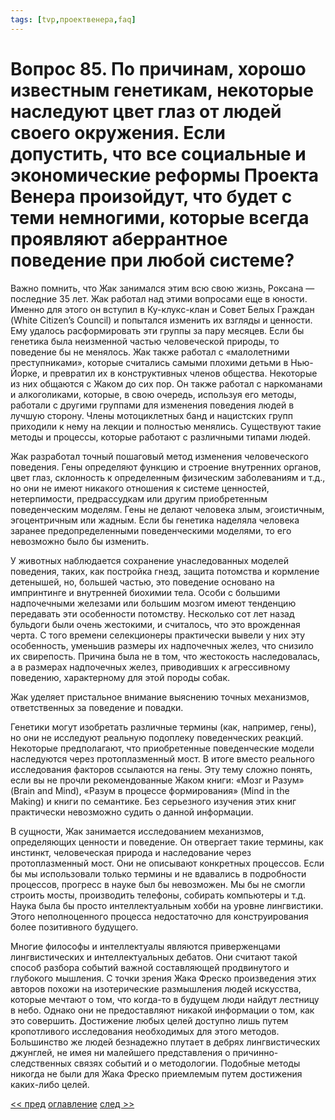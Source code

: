 ```yaml
---
tags: [tvp,проектвенера,faq]
---
```

# Вопрос 85. По причинам, хорошо известным генетикам, некоторые наследуют цвет глаз от людей своего окружения. Если допустить, что все социальные и экономические реформы Проекта Венера произойдут, что будет с теми немногими, которые всегда проявляют аберрантное поведение при любой системе?

Важно помнить, что Жак занимался этим всю свою жизнь, Роксана — последние 35 лет. Жак работал над этими вопросами еще в юности. Именно для этого он вступил в Ку-клукс-клан и Совет Белых Граждан (White Citizen’s Council) и попытался изменить их взгляды и ценности. Ему удалось расформировать эти группы за пару месяцев. Если бы генетика была неизменной частью человеческой природы, то поведение бы не менялось. Жак также работал с «малолетними преступниками», которые считались самыми плохими детьми в Нью-Йорке, и превратил их в конструктивных членов общества. Некоторые из них общаются с Жаком до сих пор. Он также работал с наркоманами и алкоголиками, которые, в свою очередь, используя его методы, работали с другими группами для изменения поведения людей в лучшую сторону. Члены мотоциклетных банд и нацистских групп приходили к нему на лекции и полностью менялись. Существуют такие методы и процессы, которые работают с различными типами людей.

Жак разработал точный пошаговый метод изменения человеческого поведения. Гены определяют функцию и строение внутренних органов, цвет глаз, склонность к определенным физическим заболеваниям и т.д., но они не имеют никакого отношения к системе ценностей, нетерпимости, предрассудкам или другим приобретенным поведенческим моделям. Гены не делают человека злым, эгоистичным, эгоцентричным или жадным. Если бы генетика наделяла человека заранее предопределенными поведенческими моделями, то его невозможно было бы изменить.

У животных наблюдается сохранение унаследованных моделей поведения, таких, как постройка гнезд, защита потомства и кормление детенышей, но, большей частью, это поведение основано на импринтинге и внутренней биохимии тела. Особи с большими надпочечными железами или большим мозгом имеют тенденцию передавать эти особенности потомству. Несколько сот лет назад бульдоги были очень жестокими, и считалось, что это врожденная черта. С того времени селекционеры практически вывели у них эту особенность, уменьшив размеры их надпочечных желез, что снизило их свирепость. Причина была не в том, что жестокость наследовалась, а в размерах надпочечных желез, приводивших к агрессивному поведению, характерному для этой породы собак.

Жак уделяет пристальное внимание выяснению точных механизмов, ответственных за поведение и повадки.

Генетики могут изобретать различные термины (как, например, гены), но они не исследуют реальную подоплеку поведенческих реакций. Некоторые предполагают, что приобретенные поведенческие модели наследуются через протоплазменный мост. В итоге вместо реального исследования факторов ссылаются на гены. Эту тему сложно понять, если вы не прочли рекомендованные Жаком книги: «Мозг и Разум» (Brain and Mind), «Разум в процессе формирования» (Mind in the Making) и книги по семантике. Без серьезного изучения этих книг практически невозможно судить о данной информации.

В сущности, Жак занимается исследованием механизмов, определяющих ценности и поведение. Он отвергает такие термины, как инстинкт, человеческая природа и наследование через протоплазменный мост. Они не описывают конкретных процессов. Если бы мы использовали только термины и не вдавались в подробности процессов, прогресс в науке был бы невозможен. Мы бы не смогли строить мосты, производить телефоны, собирать компьютеры и т.д. Наука была бы просто интеллектуальным хобби на уровне лингвистики. Этого неполноценного процесса недостаточно для конструирования более позитивного будущего.

Многие философы и интеллектуалы являются приверженцами лингвистических и интеллектуальных дебатов. Они считают такой способ разбора событий важной составляющей продвинутого и глубокого мышления. С точки зрения Жака Фреско произведения этих авторов похожи на изотерические размышления людей искусства, которые мечтают о том, что когда-то в будущем люди найдут лестницу в небо. Однако они не предоставляют никакой информации о том, как это совершить. Достижение любых целей доступно лишь путем кропотливого исследования необходимых для этого методов. Большинство же людей безнадежно плутает в дебрях лингвистических джунглей, не имея ни малейшего представления о причинно-следственных связях событий и о методологии. Подобные методы никогда не были для Жака Фреско приемлемым путем достижения каких-либо целей.

[<< пред](Вопрос%2084.%20А%20как%20быть%20с%20преступлениями%20на%20почве%20ревности.md) [оглавление](FAQ%20%D0%BF%D0%BE%20%D0%BF%D1%80%D0%BE%D0%B5%D0%BA%D1%82%D1%83%20%C2%AB%D0%92%D0%B5%D0%BD%D0%B5%D1%80%D0%B0%C2%BB.md) [след >>](Вопрос%2086.%20Поддерживаете%20ли%20Вы%20лишение%20жизни%20людей%20с%20аберрантным%20поведением.md)
